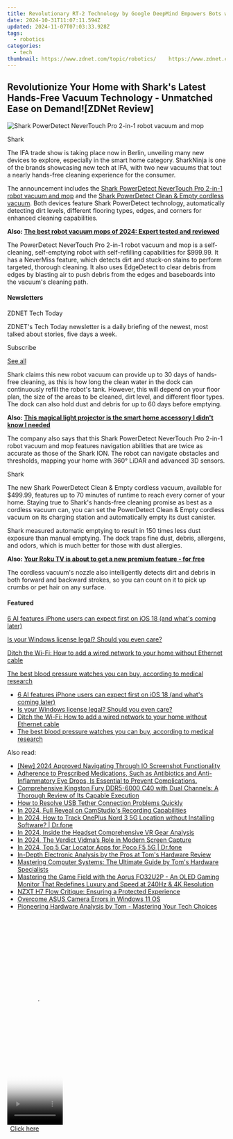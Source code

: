 ```yaml
---
title: Revolutionary RT-2 Technology by Google DeepMind Empowers Bots with Unprecedented Abilities | TechCrunch
date: 2024-10-31T11:07:11.594Z
updated: 2024-11-07T07:03:33.928Z
tags:
  - robotics
categories:
  - tech
thumbnail: https://www.zdnet.com/topic/robotics/    https://www.zdnet.com/a/img/resize/e5ea67c3b3b21b013a11f3c5a126b6f72358a0f3/2023/07/28/516b1b2a-8cc7-4d6b-9c42-ea21f7d01800/gettyimages-1303435496.jpg?width=170&height=96&fit=crop&auto=webp
---
```


## Revolutionize Your Home with Shark's Latest Hands-Free Vacuum Technology - Unmatched Ease on Demand![ZDNet Review]

![Shark PowerDetect NeverTouch Pro 2-in-1 robot vacuum and mop](https://www.zdnet.com/a/img/resize/5e844022b3248d4f8d419711a0323db637b07771/2024/09/05/a3a13e8b-bf26-4426-8365-2ee3aacc3147/shark.jpg?auto=webp&precrop=1919,1078,x0,y2&width=1280)

Shark

The IFA trade show is taking place now in Berlin, unveiling many new devices to explore, especially in the smart home category. SharkNinja is one of the brands showcasing new tech at IFA, with two new vacuums that tout a nearly hands-free cleaning experience for the consumer.

The announcement includes the [Shark PowerDetect NeverTouch Pro 2-in-1 robot vacuum and mop](https://sharkclean.sjv.io/c/159047/476540/8359?&sharedid=zdnet&partnerpropertyid=1980086&u=https%3A%2F%2Fwww.sharkclean.com%2FzidRV2820ZE&subId1=zd-%5F%5FCOM%5FCLICK%5FID%5F%5F-dtp) and the [Shark PowerDetect Clean & Empty cordless vacuum](https://sharkclean.sjv.io/c/159047/476540/8359?&sharedid=zdnet&partnerpropertyid=1980086&u=https%3A%2F%2Fwww.sharkclean.com%2Fproducts%2Fshark-cordless-powerdetect-clean-empty-system-zidIP3251&subId1=zd-%5F%5FCOM%5FCLICK%5FID%5F%5F-dtp). Both devices feature Shark PowerDetect technology, automatically detecting dirt levels, different flooring types, edges, and corners for enhanced cleaning capabilities. 

**Also: [The best robot vacuum mops of 2024: Expert tested and reviewed](https://www.zdnet.com/home-and-office/kitchen-household/best-robot-vacuum-mop/)**

The PowerDetect NeverTouch Pro 2-in-1 robot vacuum and mop is a self-cleaning, self-emptying robot with self-refilling capabilities for $999.99\. It has a NeverMiss feature, which detects dirt and stuck-on stains to perform targeted, thorough cleaning. It also uses EdgeDetect to clear debris from edges by blasting air to push debris from the edges and baseboards into the vacuum's cleaning path. 

#### Newsletters

ZDNET Tech Today

ZDNET's Tech Today newsletter is a daily briefing of the newest, most talked about stories, five days a week.

 Subscribe

[See all](https://www.zdnet.com/newsletters/)

Shark claims this new robot vacuum can provide up to 30 days of hands-free cleaning, as this is how long the clean water in the dock can continuously refill the robot's tank. However, this will depend on your floor plan, the size of the areas to be cleaned, dirt level, and different floor types. The dock can also hold dust and debris for up to 60 days before emptying. 

**Also: [This magical light projector is the smart home accessory I didn't know I needed](https://www.zdnet.com/home-and-office/smart-home/this-magical-light-projector-is-the-smart-home-accessory-i-didnt-know-i-needed/)**

The company also says that this Shark PowerDetect NeverTouch Pro 2-in-1 robot vacuum and mop features navigation abilities that are twice as accurate as those of the Shark ION. The robot can navigate obstacles and thresholds, mapping your home with 360° LiDAR and advanced 3D sensors. 

Shark

The new Shark PowerDetect Clean & Empty cordless vacuum, available for $499.99, features up to 70 minutes of runtime to reach every corner of your home. Staying true to Shark's hands-free cleaning promise as best as a cordless vacuum can, you can set the PowerDetect Clean & Empty cordless vacuum on its charging station and automatically empty its dust canister. 

Shark measured automatic emptying to result in 150 times less dust exposure than manual emptying. The dock traps fine dust, debris, allergens, and odors, which is much better for those with dust allergies.

**Also: [Your Roku TV is about to get a new premium feature - for free](https://www.zdnet.com/home-and-office/home-entertainment/your-roku-tv-is-about-to-get-a-new-premium-feature-for-free/)**

The cordless vacuum's nozzle also intelligently detects dirt and debris in both forward and backward strokes, so you can count on it to pick up crumbs or pet hair on any surface.

#### Featured

[6 AI features iPhone users can expect first on iOS 18 (and what's coming later)](https://www.zdnet.com/article/6-ai-features-iphone-users-can-expect-first-on-ios-18-and-whats-coming-later/ "6 AI features iPhone users can expect first on iOS 18 (and what's coming later)")

[Is your Windows license legal? Should you even care?](https://www.zdnet.com/article/is-your-windows-license-legal-should-you-even-care/ "Is your Windows license legal? Should you even care?")

[Ditch the Wi-Fi: How to add a wired network to your home without Ethernet cable](https://www.zdnet.com/article/ditch-the-wi-fi-how-to-add-a-wired-network-to-your-home-without-ethernet-cable/ "Ditch the Wi-Fi: How to add a wired network to your home without Ethernet cable")

[The best blood pressure watches you can buy, according to medical research](https://www.zdnet.com/article/best-blood-pressure-watch/ "The best blood pressure watches you can buy, according to medical research")

* [6 AI features iPhone users can expect first on iOS 18 (and what's coming later)](https://www.zdnet.com/article/6-ai-features-iphone-users-can-expect-first-on-ios-18-and-whats-coming-later/ "6 AI features iPhone users can expect first on iOS 18 (and what's coming later)")
* [Is your Windows license legal? Should you even care?](https://www.zdnet.com/article/is-your-windows-license-legal-should-you-even-care/ "Is your Windows license legal? Should you even care?")
* [Ditch the Wi-Fi: How to add a wired network to your home without Ethernet cable](https://www.zdnet.com/article/ditch-the-wi-fi-how-to-add-a-wired-network-to-your-home-without-ethernet-cable/ "Ditch the Wi-Fi: How to add a wired network to your home without Ethernet cable")
* [The best blood pressure watches you can buy, according to medical research](https://www.zdnet.com/article/best-blood-pressure-watch/ "The best blood pressure watches you can buy, according to medical research")

<ins class="adsbygoogle"
     style="display:block"
     data-ad-format="autorelaxed"
     data-ad-client="ca-pub-7571918770474297"
     data-ad-slot="1223367746"></ins>

<ins class="adsbygoogle"
     style="display:block"
     data-ad-client="ca-pub-7571918770474297"
     data-ad-slot="8358498916"
     data-ad-format="auto"
     data-full-width-responsive="true"></ins>

<span class="atpl-alsoreadstyle">Also read:</span>
<div><ul>
<li><a href="https://screen-video-capture.techidaily.com/new-2024-approved-navigating-through-io-screenshot-functionality/"><u>[New] 2024 Approved Navigating Through IO Screenshot Functionality</u></a></li>
<li><a href="https://hardware-reviews.techidaily.com/1723341676604-adherence-to-prescribed-medications-such-as-antibiotics-and-anti-inflammatory-eye-drops-is-essential-to-prevent-complications/"><u>Adherence to Prescribed Medications, Such as Antibiotics and Anti-Inflammatory Eye Drops, Is Essential to Prevent Complications.</u></a></li>
<li><a href="https://hardware-reviews.techidaily.com/comprehensive-kingston-fury-ddr5-6000-c40-with-dual-channels-a-thorough-review-of-its-capable-execution/"><u>Comprehensive Kingston Fury DDR5-6000 C40 with Dual Channels: A Thorough Review of Its Capable Execution</u></a></li>
<li><a href="https://techno-recovery.techidaily.com/how-to-resolve-usb-tether-connection-problems-quickly/"><u>How to Resolve USB Tether Connection Problems Quickly</u></a></li>
<li><a href="https://on-screen-recording.techidaily.com/in-2024-full-reveal-on-camstudios-recording-capabilities/"><u>In 2024, Full Reveal on CamStudio's Recording Capabilities</u></a></li>
<li><a href="https://android-location-track.techidaily.com/in-2024-how-to-track-oneplus-nord-3-5g-location-without-installing-software-drfone-by-drfone-virtual-android/"><u>In 2024, How to Track OnePlus Nord 3 5G Location without Installing Software? | Dr.fone</u></a></li>
<li><a href="https://fox-direct.techidaily.com/in-2024-inside-the-headset-comprehensive-vr-gear-analysis/"><u>In 2024, Inside the Headset Comprehensive VR Gear Analysis</u></a></li>
<li><a href="https://remote-screen-capture.techidaily.com/in-2024-the-verdict-vidmas-role-in-modern-screen-capture/"><u>In 2024, The Verdict Vidma’s Role in Modern Screen Capture</u></a></li>
<li><a href="https://android-location-track.techidaily.com/in-2024-top-5-car-locator-apps-for-poco-f5-5g-drfone-by-drfone-virtual-android/"><u>In 2024, Top 5 Car Locator Apps for Poco F5 5G | Dr.fone</u></a></li>
<li><a href="https://hardware-reviews.techidaily.com/in-depth-electronic-analysis-by-the-pros-at-toms-hardware-review/"><u>In-Depth Electronic Analysis by the Pros at Tom's Hardware Review</u></a></li>
<li><a href="https://hardware-reviews.techidaily.com/mastering-computer-systems-the-ultimate-guide-by-toms-hardware-specialists/"><u>Mastering Computer Systems: The Ultimate Guide by Tom's Hardware Specialists</u></a></li>
<li><a href="https://hardware-reviews.techidaily.com/mastering-the-game-field-with-the-aorus-fo32u2p-an-oled-gaming-monitor-that-redefines-luxury-and-speed-at-240hz-and-4k-resolution/"><u>Mastering the Game Field with the Aorus FO32U2P - An OLED Gaming Monitor That Redefines Luxury and Speed at 240Hz & 4K Resolution</u></a></li>
<li><a href="https://hardware-reviews.techidaily.com/nzxt-h7-flow-critique-ensuring-a-protected-experience/"><u>NZXT H7 Flow Critique: Ensuring a Protected Experience</u></a></li>
<li><a href="https://driver-error.techidaily.com/overcome-asus-camera-errors-in-windows-11-os/"><u>Overcome ASUS Camera Errors in Windows 11 OS</u></a></li>
<li><a href="https://hardware-reviews.techidaily.com/pioneering-hardware-analysis-by-tom-mastering-your-tech-choices/"><u>Pioneering Hardware Analysis by Tom - Mastering Your Tech Choices</u></a></li>
</ul></div>

<!-- affiliate ads begin -->
<span id="1975503">
					<video width="128" height="480" style="cursor:pointer"
           poster="//a.impactradius-go.com/display-clicktoplayimage/1975503.png"
           onclick="if(!this.playClicked){this.play();this.setAttribute('controls',true);this.playClicked=true;}">
	   <source src="//a.impactradius-go.com/display-ad/22993-1975503">
	   <img src="//a.impactradius-go.com/display-clicktoplayimage/1975503.png" style="border: none; height: 100%; width: 100%; object-fit: contain">
	</video>
	<div style="width:80px;text-align:center"><a href="javascript:window.open(decodeURIComponent('https%3A%2F%2Fhomestyler.sjv.io%2Fc%2F5597632%2F1975503%2F22993'), '_blank');void(0);">Click here</a></div>
</span>
<img height="0" width="0" src="https://imp.pxf.io/i/5597632/1975503/22993" style="position:absolute;visibility:hidden;" border="0" />
<!-- affiliate ads end -->

